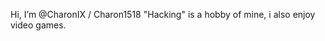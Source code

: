 Hi, I’m @CharonIX / Charon1518
"Hacking" is a hobby of mine, i also enjoy video games.
 
<!---
CharonIX101/CharonIX101 is a ✨ special ✨ repository because its `README.md` (this file) appears on your GitHub profile.
You can click the Preview link to take a look at your changes.
--->
